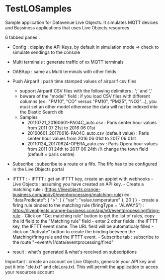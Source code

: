 # TestLOSamples

Sample application for Datavenue Live Objects.
It simulates MQTT devices and Bussiness applications that uses Live Objects resources

6 tabbed panes : 
- Config : display the API Keys, by default in simulation mode => check to simulate sendings to the console
- Multi terminals : generate traffic of xx MQTT terminals
- OABApp : same as Multi terminals with other fields 
- Push Airparif : push time stamped values of airparif csv files
	- support Airparif CSV files with the following delimiters : ';' and ',' 
	- beware of the "model" field : if you load CSV files with different columns (ex : "PM10", "CO" versus "PM10", "PM25", "NO2"...), you must set an other model otherwise the data will not be indexed into the Elastic Search db
	- Samples
		- 20110721_20160601-PA04C_auto.csv : Paris center hour values from 2011 07 21st to 2016 06 01st
		- 20160601_20170616-PA04C_auto.csv (default value) : Paris center hour values from 2016 06 01st to 2017 06 01st
		- 20110124_20170624-OPERA_auto.csv : Paris Opera hour values from 2011 01 24th to 2017 06 24th
		/!\ change the town field (default = paris centre)
- Subscribe : subscribe to a route or a fifo. The fifo has to be configured in the Live Objects portal

- IFTTT : 
		- IFTTT : get an IFTTT key, create an applet with webhooks
		- Live Objects : assuming you have created an API key.
			- Create a matching rule : (https://liveobjects.orange-business.com/api/v0/eventprocessing/matching-rule) ex :         "dataPredicate": {
            ">": [
                {
                    "var": "value.temperature"
                },
                20
    	        ]
	        }
			- create a firing rule binded to the matching rule (firingType = "ALWAYS") : https://liveobjects.orange-business.com/api/v0/eventprocessing/firing-rule
			- Click on "Get matching rule" button to get the list of rules, copy the Id field to the "Matching rule" field
			- enter 2 other fields : the IFTTT key, the IFTTT event name. The URL field will be automaticaly filled
			- click on "Activate" button to create the binding between the Matching/firing rule and the IFTTT event.
			- Subscribe tab : subscribe to the route "~event/v1/data/eventprocessing/fired"

- result : what's generated & what's received on subscriptions

Important : create an account on Live Objects, generate your API key and put it into "cle.txt" and cleLora.txt. This will permit the application to acces your resources account 

